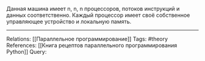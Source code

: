 Данная машина имеет n, n, n процессоров, потоков инструкций и данных соответственно. Каждый процессор имеет своё собственное управляющее устройство и локальную память. 

___
Relations: [[Параллельное программирование]] 
Tags: #theory 
References: [[Книга рецептов параллельного программирования Python]]
Query: 